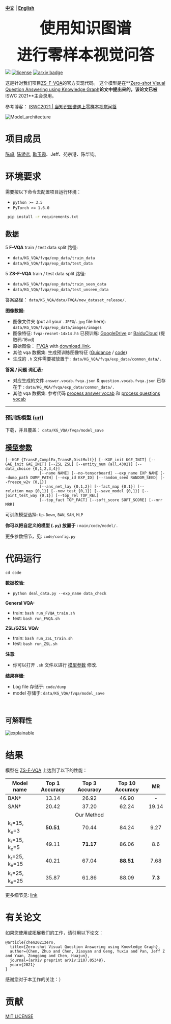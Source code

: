 [**中文**](https://github.com/zjukg/ZS-F-VQA/into/README_CN.md) | [**English**](https://github.com/zjukg/ZS-F-VQA/)

<!-- <p align="center">
    <a href="https://github.com/zjukg/ZS-F-VQA"> <img src="https://raw.githubusercontent.com/zjunlp/openue/master/docs/images/logo_zju_klab.png" width="400"/></a>
</p> -->

<p align="center">
    <font size=7><strong>使用知识图谱</strong>
    <center><strong>进行零样本视觉问答</strong></center></font>
</p>


<!-- # ZS-F-VQA -->
[![](https://img.shields.io/badge/version-1.0.1-blue)](https://github.com/China-UK-ZSL/ZS-F-VQA)
[![license](https://img.shields.io/github/license/mashape/apistatus.svg?maxAge=2592000)](https://github.com/China-UK-ZSL/ZS-F-VQA/blob/main/LICENSE)
[![arxiv badge](https://img.shields.io/badge/arXiv-2107.05348-red)](http://arxiv.org/abs/2107.05348)

这是针对我们项目[ZS-F-VQA](https://github.com/China-UK-ZSL/ZS-F-VQA)的官方实现代码。
这个模型是在**[Zero-shot Visual Question Answering using Knowledge Graph](https://arxiv.org/abs/2107.05348)**论文中提出来的，该论文已被**ISWC 2021**主会录用。

参考博客：
[ISWC2021 | 当知识图谱遇上零样本视觉问答](https://mp.weixin.qq.com/s/mDWpgBLUbVZ7jju8oXSjEw)

![Model_architecture](https://github.com/China-UK-ZSL/ZS-F-VQA/blob/main/figures/Model_architecture.png)

# 项目成员
[陈卓](https://github.com/hackerchenzhuo), [陈矫彦](https://github.com/ChenJiaoyan), [耿玉霞](https://github.com/genggengcss)、Jeff、苑宗港、陈华钧。


# 环境要求

需要按以下命令去配置项目运行环境：
- `python >= 3.5`
- `PyTorch >= 1.6.0`

```bash
 pip install -r requirements.txt
```

## 数据

 5 **F-VQA** train / test data split 路径:
- ```data/KG_VQA/fvqa/exp_data/train_data```
- ```data/KG_VQA/fvqa/exp_data/test_data```

5 **ZS-F-VQA** train / test data split 路径: 
- ```data/KG_VQA/fvqa/exp_data/train_seen_data```
- ```data/KG_VQA/fvqa/exp_data/test_unseen_data```

答案路径： ``data/KG_VQA/data/FVQA/new_dataset_release/.``

**图像数据:**
- 图像文件夹 (put all your `.JPEG`/`.jpg` file here):
```data/KG_VQA/fvqa/exp_data/images/images```
- 图像特征: `fvqa-resnet-14x14.h5` 已预训练: [GoogleDrive](https://drive.google.com/file/d/1YG9hByw01_ZQ6_mKwehYiddG3x2Cxatu/view?usp=sharing) or [BaiduCloud](https://pan.baidu.com/s/1ks84AWSXxJJ_7LwnzWdEnQ) (提取码:16vd)
- 原始图像： [FVQA](https://github.com/wangpengnorman/FVQA) with [download_link](https://www.dropbox.com/s/iyz6l7jhbt6jb7q/new_dataset_release.zip?dl=0).
- 其他 vqa 数据集: 生成预训练图像特征 ([Guidance](https://github.com/hexiang-hu/answer_embedding/issues/3) / [code](https://github.com/Cyanogenoid/pytorch-vqa/blob/master/preprocess-images.py))
- 生成的 `.h` 文件需要被放置于 :
```data/KG_VQA/fvqa/exp_data/common_data/.```
  
**答案 / 问题 词汇表:**
- 对应生成的文件 `answer.vocab.fvqa.json` & `question.vocab.fvqa.json`  已存在于 :
```data/KG_VQA/fvqa/exp_data/common_data/.```
- 其他 vqa 数据集: 参考代码 [process answer vocab](https://github.com/hexiang-hu/answer_embedding/blob/master/tools/preprocess_answer.py) 和 [process questions vocab](https://github.com/hexiang-hu/answer_embedding/blob/master/tools/preprocess_question.py)

---

### 预训练模型 ([url](https://www.dropbox.com/sh/vp5asuivqpiir5w/AAC3k_gELrP4ydNNok_o1vlYa?dl=0))

下载，并且覆盖： ```data/KG_VQA/fvqa/model_save```


## [模型参数](#content)
```
[--KGE {TransE,ComplEx,TransR,DistMult}] [--KGE_init KGE_INIT] [--GAE_init GAE_INIT] [--ZSL ZSL] [--entity_num {all,4302}] [--data_choice {0,1,2,3,4}]
               [--name NAME] [--no-tensorboard] --exp_name EXP_NAME [--dump_path DUMP_PATH] [--exp_id EXP_ID] [--random_seed RANDOM_SEED] [--freeze_w2v {0,1}]
               [--ans_net_lay {0,1,2}] [--fact_map {0,1}] [--relation_map {0,1}] [--now_test {0,1}] [--save_model {0,1}] [--joint_test_way {0,1}] [--top_rel TOP_REL]
               [--top_fact TOP_FACT] [--soft_score SOFT_SCORE] [--mrr MRR]
```

可训练模型选择: ```Up-Down```, `BAN`, `SAN`, `MLP`

**你可以把自定义的模型 (`.py`) 放置于 :** `main/code/model/.`

更多参数细节，见: ```code/config.py```


# 代码运行
```cd code```

**数据校验:**

- ```python deal_data.py --exp_name data_check```

**General VQA:**
- train:
```bash run_FVQA_train.sh```
- test:
```bash run_FVQA.sh```

**ZSL/GZSL VQA:**
- train:
```bash run_ZSL_train.sh```
- test:
```bash run_ZSL.sh```

**注意**: 
- 你可以打开 `.sh` 文件以进行 <a href="#Parameter">模型参数</a> 修改.

**结果存储:**
- Log file 存储于: ```code/dump```
- model 存储于: ```data/KG_VQA/fvqa/model_save```

<br />

## 可解释性

![explainable](https://github.com/China-UK-ZSL/ZS-F-VQA/blob/main/figures/all_explainable.png)
# 结果

模型在 [ZS-F-VQA](https://github.com/China-UK-ZSL/ZS-F-VQA) 上达到了以下的性能：

| Model name                            | Top 1 Accuracy    | Top 3 Accuracy    | Top 10 Accuracy   | MR        |
| ------------------                    |  :-:              | :-:               | :-:               | :-:       |
| BAN†                                  |     13.14         |      26.92        | 46.90             | -         |
| SAN†                                  |     20.42         |      37.20        | 62.24             | 19.14     |
|                                       |                   | Our Method        |                   |           |
| k<sub>r</sub>=15, k<sub>e</sub>=3     |     **50.51**     |      70.44        | 84.24             | 9.27      |
| k<sub>r</sub>=15, k<sub>e</sub>=5     |     49.11         |      **71.17**    | 86.06             | 8.6       |
| k<sub>r</sub>=25, k<sub>e</sub>=15    |     40.21         |      67.04        | **88.51**         | 7.68      |
| k<sub>r</sub>=25, k<sub>e</sub>=25    |     35.87         |      61.86        | 88.09             | **7.3**   |

更多细节见: [link](https://paperswithcode.com/paper/zero-shot-visual-question-answering-using)

# 有关论文

如果您使用或拓展我们的工作，请引用以下论文：

```bigquery
@article{chen2021zero,
  title={Zero-shot Visual Question Answering using Knowledge Graph},
  author={Chen, Zhuo and Chen, Jiaoyan and Geng, Yuxia and Pan, Jeff Z and Yuan, Zonggang and Chen, Huajun},
  journal={arXiv preprint arXiv:2107.05348},
  year={2021}
}
```

感谢您对于本工作的关注：）

# 贡献

[MIT LICENSE](https://github.com/China-UK-ZSL/ZS-F-VQA/blob/main/LICENSE)





